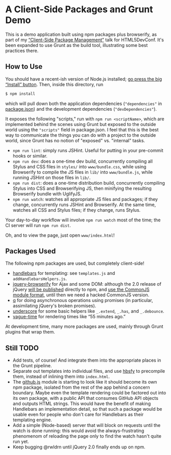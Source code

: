 # A Client-Side Packages and Grunt Demo

This is a demo application built using npm packages plus browserify, as part of my
[“Client-Side Package Management”](http://www.slideshare.net/domenicdenicola/client-side-packages)
talk for HTML5DevConf. It's been expanded to use Grunt as the build tool, illustrating some best practices there.

## How to Use

You should have a recent-ish version of Node.js installed; [go press the big “Install” button](http://nodejs.org/).
Then, inside this directory, run

```bash
$ npm install
```

which will pull down both the application dependencies (`"dependencies"` in [package.json](package.json)) and the
development dependencies (`"devDependencies"`).

It exposes the following "scripts," run with `npm run <scriptName>`, which are implemented behind the scenes using
Grunt but exposed to the outside world using the `"scripts"` field in package.json. I feel that this is the best way
to communicate the things you can do with a project to the outside world, since Grunt has no notion of "exposed" vs.
"internal" tasks.

* `npm run lint`: simply runs JSHint. Useful for putting in your pre-commit hooks or similar.
* `npm run dev`: does a one-time dev build, concurrently compiling all Stylus and CSS files in `styles/` into
  `www/bundle.css`, while using Browserify to compile the JS files in `lib/` into `www/bundle.js`, while running
  JSHint on those files in `lib/`.
* `npm run dist`: does a one-time distribution build, concurrently compiling Stylus into CSS and Browserifying JS, then
  minifying the resulting Browserify bundle with UglifyJS.
* `npm run watch`: watches all appropriate JS files and packages; if they change, concurrently runs JSHint and
  Browserify. At the same time, watches all CSS and Stylus files; if they change, runs Stylus.

Your day-to-day workflow will involve `npm run watch` most of the time; the CI server will run `npm run dist`.

Oh, and to view the page, just open `www/index.html`!

## Packages Used

The following npm packages are used, but completely client-side!

* [handlebars](https://npmjs.org/package/handlebars) for templating: see `templates.js` and `addHandlebarsHelpers.js`.
* [jquery-browserify](https://npmjs.org/package/jquery-browserify) for Ajax and some DOM: although the 2.0 release of
  jQuery [will be published](http://blog.jquery.com/2013/03/01/jquery-2-0-beta-2-released/) directly to npm, and
  [use the CommonJS module format](https://github.com/jquery/jquery/pull/1103), until then we need a hacked CommonJS
  version.
* [q](https://npmjs.org/package/q) for doing asynchronous operations using promises (in particular, assimilating
  jQuery's broken promises).
* [underscore](https://npmjs.org/package/underscore) for some basic helpers like `_.extend`, `_.has`, and `_.debounce`.
* [vague-time](https://npmjs.org/package/vague-time) for rendering times like “55 minutes ago.”

At development time, many more packages are used, mainly through Grunt plugins that wrap them.

## Still TODO

* Add tests, of course! And integrate them into the appropriate places in the Grunt pipeline.
* Separate out templates into individual files, and use [hbsfy](https://npmjs.org/package/hbsfy) to precompile them,
  instead of inlining them into `index.html`.
* The [github.js](lib/github.js) module is starting to look like it should become its own npm package, isolated from
  the rest of the app behind a concern boundary. Maybe even the template rendering could be factored out into its
  own package, with a public API that consumes GitHub API objects and outputs HTML strings. This would have the
  benefit of making Handlebars an implementation detail, so that such a package would be usable even for people who
  don't care for Handlebars as their templating engine.
* Add a simple (Node-based) server that will block on requests until the watch is done running: this would avoid the
  always-frustrating phenomenom of reloading the page only to find the watch hasn't quite run yet.
* Keep bugging @rwldrn until jQuery 2.0 finally ends up on npm.
